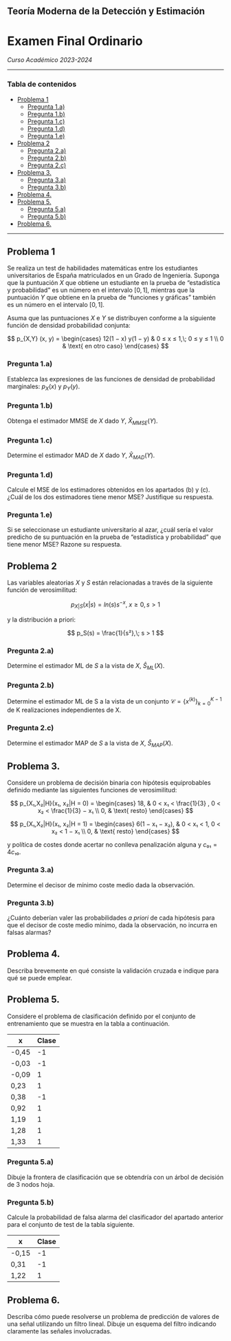 ## Teoría Moderna de la Detección y Estimación <!-- omit in toc -->

# Examen Final Ordinario

*Curso Académico 2023-2024*

---

### Tabla de contenidos <!-- omit in toc -->

* [Problema 1](#problema-1)
    * [Pregunta 1.a)](#pregunta-1a)
    * [Pregunta 1.b)](#pregunta-1b)
    * [Pregunta 1.c)](#pregunta-1c)
    * [Pregunta 1.d)](#pregunta-1d)
    * [Pregunta 1.e)](#pregunta-1e)
* [Problema 2](#problema-2)
    * [Pregunta 2.a)](#pregunta-2a)
    * [Pregunta 2.b)](#pregunta-2b)
    * [Pregunta 2.c)](#pregunta-2c)
* [Problema 3.](#problema-3)
    * [Pregunta 3.a)](#pregunta-3a)
    * [Pregunta 3.b)](#pregunta-3b)
* [Problema 4.](#problema-4)
* [Problema 5.](#problema-5)
    * [Pregunta 5.a)](#pregunta-5a)
    * [Pregunta 5.b)](#pregunta-5b)
* [Problema 6.](#problema-6)

---

## Problema 1

Se realiza un test de habilidades matemáticas entre los estudiantes
universitarios de España matriculados en un Grado de Ingeniería. Suponga que la
puntuación $X$ que obtiene un estudiante en la prueba de “estadística y
probabilidad” es un número en el intervalo $[0, 1]$, mientras que la puntuación
$Y$ que obtiene en la prueba de “funciones y gráficas” también es un número en el
intervalo $[0, 1]$.

Asuma que las puntuaciones $X$ e $Y$ se distribuyen conforme a la siguiente
función de densidad probabilidad conjunta:

$$
p_{X,Y} (x, y) = \begin{cases}
    12(1 − x) y(1 − y) & 0 ≤ x ≤ 1,\; 0 ≤ y ≤ 1 \\
    0                    & \text{ en otro caso}
\end{cases}
$$

### Pregunta 1.a)
Establezca las expresiones de las funciones de densidad de probabilidad
marginales: $p_X(x)$ y $p_Y(y)$.

### Pregunta 1.b)
Obtenga el estimador MMSE de $X$ dado $Y$, $\hat{X}_{MMSE}(Y)$.

### Pregunta 1.c)
Determine el estimador MAD de $X$ dado $Y$, $\hat{X}_{MAD}(Y)$.

### Pregunta 1.d)
Calcule el MSE de los estimadores obtenidos en los apartados (b) y (c). ¿Cuál
de los dos estimadores tiene menor MSE? Justifique su respuesta.

### Pregunta 1.e)
Si se seleccionase un estudiante universitario al azar, ¿cuál sería el valor
predicho de su puntuación en la prueba de “estadística y probabilidad” que
tiene menor MSE? Razone su respuesta.

## Problema 2

Las variables aleatorias $X$ y $S$ están relacionadas a través de la siguiente
función de verosimilitud:

$$
p_{X|S}(x|s) = ln(s)s^{−x},\; x ≥ 0, s > 1
$$

y la distribución a priori:

$$
p_S(s) = \frac{1}{s²},\; s > 1
$$

### Pregunta 2.a)
Determine el estimador ML de $S$ a la vista de $X$, $\hat{S}_{ML}(X)$.

### Pregunta 2.b)
Determine el estimador ML de S a la vista de un conjunto $\mathcal{C} =
\{x^{(k)}\}_{k=0}^{K−1}$ de K realizaciones independientes de X.

### Pregunta 2.c)
Determine el estimador MAP de $S$ a la vista de $X$, $\hat{S}_{MAP}(X)$.

## Problema 3.

Considere un problema de decisión binaria con hipótesis equiprobables definido
mediante las siguientes funciones de verosimilitud:

$$
p_{X₁,X₂|H}(x₁, x₂|H = 0) = \begin{cases}
    18, & 0 < x₁ < \frac{1}{3} , 0 < x₂ < \frac{1}{3} − x₁ \\
    0, & \text{ resto}
\end{cases}
$$

$$
p_{X₁,X₂|H}(x₁, x₂|H = 1) = \begin{cases}
    6(1 − x₁ − x₂), & 0 < x₁ < 1, 0 < x₂ < 1 − x₁ \\
    0, & \text{ resto}
\end{cases}
$$

y política de costes donde acertar no conlleva penalización alguna y $c₀₁ =
4c₁₀$.

### Pregunta 3.a)
Determine el decisor de mínimo coste medio dada la observación.

### Pregunta 3.b)
¿Cuánto deberían valer las probabilidades *a priori* de cada hipótesis para que
el decisor de coste medio mínimo, dada la observación, no incurra en falsas
alarmas?

## Problema 4.

Describa brevemente en qué consiste la validación cruzada e indique para qué se puede emplear.

## Problema 5.

Considere el problema de clasificación definido por el conjunto de
entrenamiento que se muestra en la tabla a continuación.

| x     | Clase |
| ----- | ----- |
| -0,45 | -1    |
| -0,03 | -1    |
| -0,09 | 1     |
| 0,23  | 1     |
| 0,38  | -1    |
| 0,92  | 1     |
| 1,19  | 1     |
| 1,28  | 1     |
| 1,33  | 1     |

### Pregunta 5.a)

Dibuje la frontera de clasificación que se obtendría con un árbol de decisión
de 3 nodos hoja.

### Pregunta 5.b)

Calcule la probabilidad de falsa alarma del clasificador del apartado anterior
para el conjunto de test de la tabla siguiente.

| x     | Clase |
| ----- | ----- |
| -0,15 | -1    |
| 0,31  | -1    |
| 1,22  | 1     |

## Problema 6.

Describa cómo puede resolverse un problema de predicción de valores de una
señal utilizando un filtro lineal. Dibuje un esquema del filtro indicando
claramente las señales involucradas.
